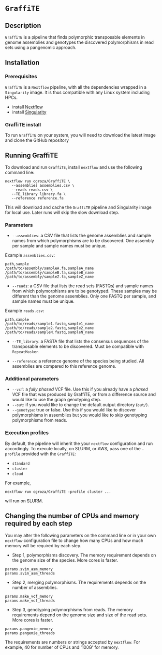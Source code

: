 # `GraffiTE`


## Description

`GraffiTE` is a pipeline that finds polymorphic transposable elements in genome assemblies and genotypes the discovered polymorphisms in read sets using a pangenomic approach.

## Installation


### Prerequisites

`GraffiTE` is a `Nextflow` pipeline, with all the dependencies wrapped in a `Singularity` image. It is thus compatible with any Linux system including HPCs.

- install [Nextflow](https://www.nextflow.io/docs/latest/getstarted.html)
- install [Singularity](https://apptainer.org/admin-docs/master/installation.html)

### GraffiTE install

To run `GraffiTE` on your system, you will need to download the latest image and clone the GitHub repository




## Running GraffiTE
To download and run `GraffiTE`, install `nextflow` and use the following command line:

```
nextflow run cgroza/GraffiTE \
   --assemblies assemblies.csv \
   --reads reads.csv \
   --TE_library library.fa \
   --reference reference.fa
```

This will download and cache the `GraffiTE` pipeline and Singularity image for local use. Later runs will skip the slow download step.

### Parameters
- `--assemblies`: a CSV file that lists the genome assemblies and sample names from which polymorphisms are to be discovered. One assembly per sample and sample names must be unique.

Example `assemblies.csv`:
```
path,sample
/path/to/assembly/sampleA.fa,sampleA_name
/path/to/assembly/sampleB.fa,sampleB_name
/path/to/assembly/sampleZ.fa,sampleZ_name

```

- `--reads`: a CSV file that lists the read sets (FASTQs) and sample names from which polymorphisms are to be genotyped. These samples may be different than the genome assemblies. Only one FASTQ per sample, and sample names must be unique.

Example `reads.csv`:
```
path,sample
/path/to/reads/sample1.fastq,sample1_name
/path/to/reads/sample2.fastq,sample2_name
/path/to/reads/sampleN.fastq,sampleN_name

```

- `--TE_library`: a FASTA file that lists the consensus sequences of the transposable elements to be discovered. Must be compatible with `RepeatMasker`.

- `--reference`: a reference genome of the species being studied. All assemblies are compared to this reference genome.

### Additional parameters

- `--vcf`: a *fully phased* VCF file. Use this if you already have a *phased* VCF file that was produced by GraffiTE, or from a difference source and would like to use the graph genotyping step.
- `--out`: if you would like to change the default output directory (`out/`).
- `--genotype`: true or false. Use this if you would like to discover polymorphisms in assemblies but you would like to skip genotyping polymorphisms from reads.


### Execution profiles
By default, the pipeline will inherit the your `nextflow` configuration and run accordingly.
To execute locally, on SLURM, or AWS, pass one of the `-profile` provided with the `GraffiTE`:
- `standard`
- `cluster`
- `cloud`

For example,
```
nextflow run cgroza/GraffiTE -profile cluster ...
```
will run on SLURM.

## Changing the number of CPUs and memory required by each step
You may alter the following parameters on the command line or in your own `nextflow` configuration file to change how many CPUs and how much memory will be required by each step.

- Step 1, polymorphisms discovery. The memory requirement depends on the genome size of the species. More cores is faster.
```
params.svim_asm_memory
params.svim_asm_threads
```

- Step 2, merging polymorphisms. The requirements depends on the number of assemblies.
```
params.make_vcf_memory
params.make_vcf_threads
```
- Step 3, genotyping polymorphisms from reads. The memory requirements depend on the genome size and size of the read sets. More cores is faster.
```
params.pangenie_memory
params.pangenie_threads
```

The requirements are numbers or strings accepted by `nextflow`. For example, 40 for number of CPUs and '100G' for memory.
